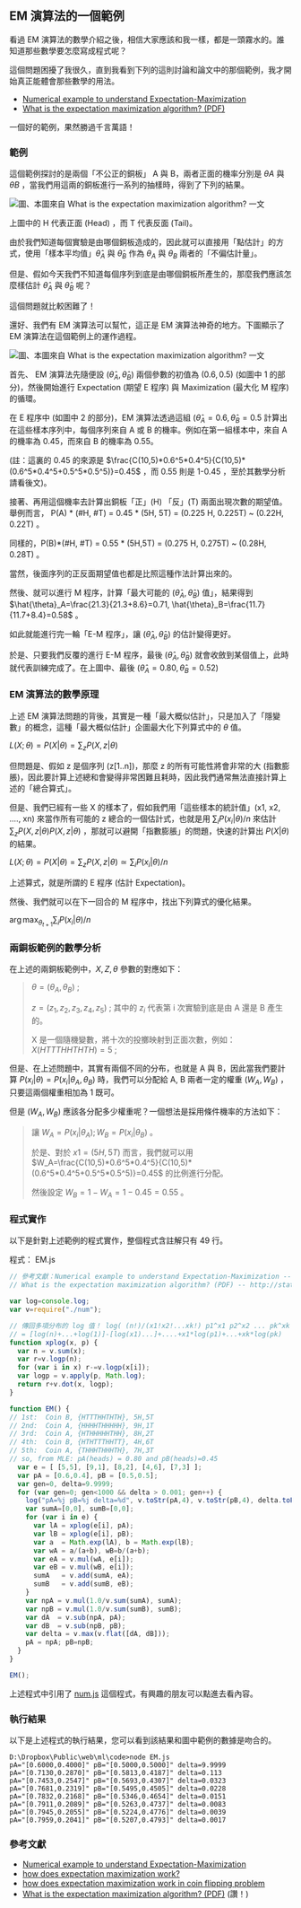 ## EM 演算法的一個範例

看過 EM 演算法的數學介紹之後，相信大家應該和我一樣，都是一頭霧水的。誰知道那些數學要怎麼寫成程式呢？

這個問題困擾了我很久，直到我看到下列的這則討論和論文中的那個範例，我才開始真正能體會那些數學的用法。

* [Numerical example to understand Expectation-Maximization](http://stats.stackexchange.com/questions/72774/numerical-example-to-understand-expectation-maximization) 
* [What is the expectation maximization algorithm? (PDF)](http://ai.stanford.edu/~chuongdo/papers/em_tutorial.pdf) 

一個好的範例，果然勝過千言萬語！

### 範例

這個範例探討的是兩個「不公正的銅板」 A 與 B，兩者正面的機率分別是 $\theta A$ 與 $\theta B$ ，當我們用這兩的銅板進行一系列的抽樣時，得到了下列的結果。

![圖、本圖來自 What is the expectation maximization algorithm? 一文](EM_example1.jpg)

上圖中的 H 代表正面 (Head) ，而 T 代表反面 (Tail)。

由於我們知道每個實驗是由哪個銅板造成的，因此就可以直接用「點估計」的方式，使用「樣本平均值」$\hat{\theta}_A$ 與 $\hat{\theta}_B$ 作為 $\theta_A$ 與 $\theta_B$ 兩者的「不偏估計量」。

但是、假如今天我們不知道每個序列到底是由哪個銅板所產生的，那麼我們應該怎麼樣估計 $\hat{\theta}_A$ 與 $\hat{\theta}_B$ 呢？

這個問題就比較困難了！

還好、我們有 EM 演算法可以幫忙，這正是 EM 演算法神奇的地方。下圖顯示了 EM 演算法在這個範例上的運作過程。

![圖、本圖來自 What is the expectation maximization algorithm? 一文](EM_example2.jpg)

首先、 EM 演算法先隨便設 $(\hat{\theta}_A, \hat{\theta}_B)$ 兩個參數的初值為 $(0.6, 0.5)$ (如圖中 1 的部分)，然後開始進行 Expectation (期望 E 程序) 與 Maximization (最大化 M 程序) 的循環。

在 E 程序中 (如圖中 2 的部分)，EM 演算法透過這組 $(\hat{\theta}_A=0.6, \hat{\theta}_B=0.5$ 計算出在這些樣本序列中，每個序列來自 A 或 B 的機率。例如在第一組樣本中，來自 A 的機率為 0.45，而來自 B 的機率為 0.55。

(註：這裏的 0.45 的來源是 $\frac{C(10,5)*0.6^5*0.4^5}{C(10,5)*(0.6^5*0.4^5+0.5^5*0.5^5)}=0.45$ ，而 0.55 則是 1-0.45 ，至於其數學分析請看後文)。

接著、再用這個機率去計算出銅板「正」(H) 「反」(T) 兩面出現次數的期望值。舉例而言， P(A) * (#H, #T) = 0.45 * (5H, 5T) = (0.225 H, 0.225T) ~ (0.22H, 0.22T) 。

同樣的，P(B)*(#H, #T) = 0.55 * (5H,5T) = (0.275 H, 0.275T) ~ (0.28H, 0.28T) 。

當然，後面序列的正反面期望值也都是比照這種作法計算出來的。

然後、就可以進行 M 程序，計算「最大可能的 $(\hat{\theta}_A, \hat{\theta}_B)$ 值」，結果得到 $\hat{\theta}_A=\frac{21.3}{21.3+8.6}=0.71, \hat{\theta}_B=\frac{11.7}{11.7+8.4}=0.58$ 。

如此就能進行完一輪「E-M 程序」，讓 $(\hat{\theta}_A, \hat{\theta}_B)$ 的估計變得更好。

於是、只要我們反覆的進行 E-M 程序，最後 $(\hat{\theta}_A, \hat{\theta}_B)$ 就會收斂到某個值上，此時就代表訓練完成了。在上圖中、最後 $(\hat{\theta}_A = 0.80, \hat{\theta}_B = 0.52)$

### EM 演算法的數學原理

上述 EM 演算法問題的背後，其實是一種「最大概似估計」，只是加入了「隱變數」的概念，這種「最大概似估計」企圖最大化下列算式中的 $\theta$ 值。

$L(X;\theta)=P(X|\theta)=\sum_z P(X,z|\theta)$

但問題是、假如 z 是個序列 (z[1..n])，那麼 z 的所有可能性將會非常的大 (指數膨脹)，因此要計算上述總和會變得非常困難且耗時，因此我們通常無法直接計算上述的「總合算式」。

但是、我們已經有一些 X 的樣本了，假如我們用「這些樣本的統計值」(x1, x2, ...., xn) 來當作所有可能的 z 總合的一個估計式，也就是用 $\sum_i P(x_i|\theta)/n$ 來估計 $\sum_z P(X,z|\theta) P(X,z|\theta)$ ，那就可以避開「指數膨脹」的問題，快速的計算出 $P(X|\theta)$ 的結果。

$L(X;\theta)=P(X|\theta)=\sum_z P(X,z|\theta) \simeq \sum_i P(x_i|\theta)/n$

上述算式，就是所謂的 E 程序 (估計 Expectation)。

然後、我們就可以在下一回合的 M 程序中，找出下列算式的優化結果。

$\arg\max_{\theta_{t+1}} \sum_i P(x_i|\theta)/n$

### 兩銅板範例的數學分析

在上述的兩銅板範例中，$X, Z, \theta$ 參數的對應如下：

> $\theta=(\theta_A,\theta_B)$ ;
> 
> $z=(z_1,z_2,z_3,z_4,z_5)$ ; 其中的 $z_i$ 代表第 i 次實驗到底是由 A 還是 B 產生的。
> 
> X 是一個隨機變數，將十次的投擲映射到正面次數，例如： $X(HTTTHHTHTH)=5$ ; 

但是、在上述問題中，其實有兩個不同的分布，也就是 A 與 B，因此當我們要計算 $P(x_i|\theta)=P(x_i|\theta_A,\theta_B)$ 時，我們可以分配給 A, B 兩者一定的權重 $(W_A, W_B)$ ，只要這兩個權重相加為 1 既可。

但是 $(W_A, W_B)$ 應該各分配多少權重呢？一個想法是採用條件機率的方法如下：

> 讓 $W_A=P(x_i|\theta_A);W_B=P(x_i|\theta_B)$ 。
> 
> 於是、對於 $x1=(5H,5T)$ 而言，我們就可以用 $W_A=\frac{C(10,5)*0.6^5*0.4^5}{C(10,5)*(0.6^5*0.4^5+0.5^5*0.5^5)}=0.45$ 的比例進行分配。 
> 
> 然後設定 $W_B=1-W_A=1-0.45=0.55$ 。 

### 程式實作

以下是針對上述範例的程式實作，整個程式含註解只有 49 行。

程式： EM.js

```javascript
// 參考文獻：Numerical example to understand Expectation-Maximization -- http://ai.stanford.edu/~chuongdo/papers/em_tutorial.pdf
// What is the expectation maximization algorithm? (PDF) -- http://stats.stackexchange.com/questions/72774/numerical-example-to-understand-expectation-maximization

var log=console.log;
var v=require("./num");

// 傳回多項分布的 log 值！ log( (n!)/(x1!x2!...xk!) p1^x1 p2^x2 ... pk^xk )
// = [log(n)+...+log(1)]-[log(x1)...]+....+x1*log(p1)+...+xk*log(pk)
function xplog(x, p) {
  var n = v.sum(x);
  var r=v.logp(n);
  for (var i in x) r-=v.logp(x[i]);
  var logp = v.apply(p, Math.log);
  return r+v.dot(x, logp);
}

function EM() {
// 1st:  Coin B, {HTTTHHTHTH}, 5H,5T
// 2nd:  Coin A, {HHHHTHHHHH}, 9H,1T
// 3rd:  Coin A, {HTHHHHHTHH}, 8H,2T
// 4th:  Coin B, {HTHTTTHHTT}, 4H,6T
// 5th:  Coin A, {THHHTHHHTH}, 7H,3T
// so, from MLE: pA(heads) = 0.80 and pB(heads)=0.45
  var e = [ [5,5], [9,1], [8,2], [4,6], [7,3] ];
  var pA = [0.6,0.4], pB = [0.5,0.5];
  var gen=0, delta=9.9999;
  for (var gen=0; gen<1000 && delta > 0.001; gen++) {
	log("pA=%j pB=%j delta=%d", v.toStr(pA,4), v.toStr(pB,4), delta.toFixed(4));
    var sumA=[0,0], sumB=[0,0];
    for (var i in e) {
      var lA = xplog(e[i], pA);
	  var lB = xplog(e[i], pB);
	  var a  = Math.exp(lA), b = Math.exp(lB);
	  var wA = a/(a+b), wB=b/(a+b);
	  var eA = v.mul(wA, e[i]);
	  var eB = v.mul(wB, e[i]);
	  sumA   = v.add(sumA, eA);
	  sumB   = v.add(sumB, eB);
    }
    var npA = v.mul(1.0/v.sum(sumA), sumA);
    var npB = v.mul(1.0/v.sum(sumB), sumB);
    var dA  = v.sub(npA, pA);
    var dB  = v.sub(npB, pB);
    var delta = v.max(v.flat([dA, dB]));
	pA = npA; pB=npB;
  }
}

EM();
```

上述程式中引用了 [num.js](../code/num.js) 這個程式，有興趣的朋友可以點進去看內容。

### 執行結果

以下是上述程式的執行結果，您可以看到該結果和圖中範例的數據是吻合的。

```
D:\Dropbox\Public\web\ml\code>node EM.js
pA="[0.6000,0.4000]" pB="[0.5000,0.5000]" delta=9.9999
pA="[0.7130,0.2870]" pB="[0.5813,0.4187]" delta=0.113
pA="[0.7453,0.2547]" pB="[0.5693,0.4307]" delta=0.0323
pA="[0.7681,0.2319]" pB="[0.5495,0.4505]" delta=0.0228
pA="[0.7832,0.2168]" pB="[0.5346,0.4654]" delta=0.0151
pA="[0.7911,0.2089]" pB="[0.5263,0.4737]" delta=0.0083
pA="[0.7945,0.2055]" pB="[0.5224,0.4776]" delta=0.0039
pA="[0.7959,0.2041]" pB="[0.5207,0.4793]" delta=0.0017
```

### 參考文獻
* [Numerical example to understand Expectation-Maximization](http://stats.stackexchange.com/questions/72774/numerical-example-to-understand-expectation-maximization)
* [how does expectation maximization work?](http://math.stackexchange.com/questions/25111/how-does-expectation-maximization-work)
* [how does expectation maximization work in coin flipping problem](http://math.stackexchange.com/questions/81004/how-does-expectation-maximization-work-in-coin-flipping-problem)
* [What is the expectation maximization algorithm? (PDF)](http://ai.stanford.edu/~chuongdo/papers/em_tutorial.pdf) (讚！)
